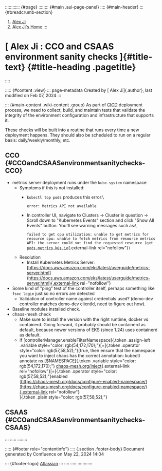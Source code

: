 :::::::::::: {#page}
:::::::: {#main .aui-page-panel}
:::: {#main-header}
::: {#breadcrumb-section}
1.  [Alex Ji](index.html)
2.  [Alex Ji's Home](377815074.html)
:::

# [ Alex Ji : CCO and CSAAS environment sanity checks ]{#title-text} {#title-heading .pagetitle}
::::

::::: {#content .view}
::: page-metadata
Created by [ Alex Ji]{.author}, last modified on Feb 07, 2024
:::

::: {#main-content .wiki-content .group}
As part of [CICD](378603116.html) deployment process, we need to
collect, build, and maintain tests that validate the integrity of the
environment configuration and infrastructure that supports it.

These checks will be built into a routine that runs every time a new
deployment happens. They should also be scheduled to run on a regular
basis: daily/weekly/monthly, etc.

## CCO {#CCOandCSAASenvironmentsanitychecks-CCO}

-   metrics server deployment runs under the `kube-system` namespace
    -   Symptoms if this is not installed:
        -   `kubectl top pods` produces this error:\

            `error: Metrics API not available`

        -   In controller UI, navigate to Clusters → Cluster in question
            → Scroll down to \"Kubernetes Events\" section and click
            \"Show All Events\" button. You\'ll see warning messages
            such as:\

            `failed to get cpu utilization: unable to get metrics for resource cpu: unable to fetch metrics from resource metrics API: the server could not find the requested resource (get `[`pods.metrics.k8s.io`](http://pods.metrics.k8s.io){.external-link
            rel="nofollow"}`)`
    -   Resolution
        -   Install Kubernetes Metrics Server:
            [https://docs.aws.amazon.com/eks/latest/userguide/metrics-server.html](https://docs.aws.amazon.com/eks/latest/userguide/metrics-server.html){.external-link
            rel="nofollow"}
-   Some kind of \"ping\" test of the controller itself, perhaps
    something like `fsoc login` just so no errors are detected
    -   Validation of controller name against credentials used?
        (demo-dev controller matches demo-dev clientId, need to figure
        out how).
-   Baseline modules installed check.
-   chaos-mesh check
    -   Make sure to install the version with the right runtime, docker
        vs containerd. Going forward, it probably should be containerd
        as default, because newer versions of EKS (since 1.24) uses
        containerd as default.
    -   If [controllerManager.enableFilterNamespace]{.token .assign-left
        .variable style="color: rgb(54,172,170);"}[=]{.token .operator
        style="color: rgb(57,58,52);"}[true, then ensure that the
        namespace you want to inject chaos has the correct annotation:
        kubectl annotate ns [\$NAMESPACE]{.token .variable
        style="color: rgb(54,172,170);"}
        [chaos-mesh.org/inject](http://chaos-mesh.org/inject){.external-link
        rel="nofollow"}[=]{.token .operator
        style="color: rgb(57,58,52);"}enabled\
        [https://chaos-mesh.org/docs/configure-enabled-namespace/](https://chaos-mesh.org/docs/configure-enabled-namespace/){.external-link
        rel="nofollow"}\
        ]{.token .plain style="color: rgb(57,58,52);"}

## CSAAS {#CCOandCSAASenvironmentsanitychecks-CSAAS}
:::
:::::
::::::::

::::: {#footer role="contentinfo"}
:::: {.section .footer-body}
Document generated by Confluence on May 22, 2024 14:04

::: {#footer-logo}
[Atlassian](https://www.atlassian.com/)
:::
::::
:::::
::::::::::::
